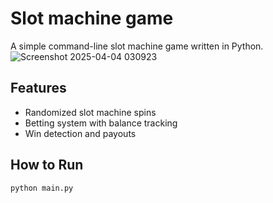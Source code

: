 # Slot machine game
A simple command-line slot machine game written in Python.  
![Screenshot 2025-04-04 030923](https://github.com/user-attachments/assets/45cf66ef-8c65-4acf-a711-a5aa29eeb153)


## Features  
- Randomized slot machine spins  
- Betting system with balance tracking  
- Win detection and payouts  

## How to Run  
```sh
python main.py
